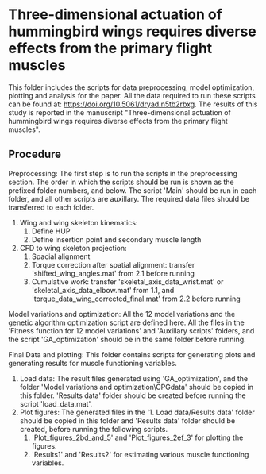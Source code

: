 # Three-dimensional actuation of hummingbird wings requires diverse effects from the primary flight muscles
This folder includes the scripts for data preprocessing, model optimization, plotting and analysis for the paper. All the data required to run these scripts can be found at: https://doi.org/10.5061/dryad.n5tb2rbxg. The results of this study is reported in the manuscript "Three-dimensional actuation of hummingbird wings requires diverse effects from the primary flight muscles".

## Procedure

Preprocessing: The first step is to run the scripts in the preprocessing section. The order in which the scripts should be run is shown as the prefixed folder numbers, and below. The script 'Main' should be run in each folder, and all other scripts are auxillary. The required data files should be transferred to each folder.
   1. Wing and wing skeleton kinematics:
         1. Define HUP
         2. Define insertion point and secondary muscle length
   2. CFD to wing skeleton projection:
         1. Spacial alignment
         2. Torque correction after spatial alignment: transfer 'shifted_wing_angles.mat' from 2.1 before running
         3. Cumulative work: transfer 'skeletal_axis_data_wrist.mat' or 'skeletal_axis_data_elbow.mat' from 1.1, and 'torque_data_wing_corrected_final.mat' from 2.2 before running

Model variations and optimization: All the 12 model variations and the genetic algorithm optimization script are defined here. All the files in the 'Fitness function for 12 model variations' and 'Auxillary scripts' folders, and the script 'GA_optimization' should be in the same folder before running.

Final Data and plotting: This folder contains scripts for generating plots and generating results for muscle functioning variables. 
   1. Load data: The result files generated using 'GA_optimization', and the folder 'Model variations and optimization\CPGdata' should be copied in this folder. 'Results data' folder should be created before running the script 'load_data.mat'.
   2. Plot figures: The generated files in the '1. Load data/Results data' folder should be copied in this folder and 'Results data' folder should be created, before running the following scripts.
         1. 'Plot_figures_2bd_and_5' and 'Plot_figures_2ef_3' for plotting the figures.
         2. 'Results1' and 'Results2' for estimating various muscle functioning variables.          
